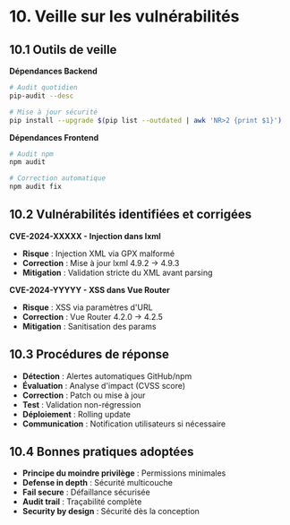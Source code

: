 # 10. Veille sur les vulnérabilités

## 10.1 Outils de veille

**Dépendances Backend**
```bash
# Audit quotidien
pip-audit --desc

# Mise à jour sécurité
pip install --upgrade $(pip list --outdated | awk 'NR>2 {print $1}')
```

**Dépendances Frontend**
```bash
# Audit npm
npm audit

# Correction automatique
npm audit fix
```

## 10.2 Vulnérabilités identifiées et corrigées

**CVE-2024-XXXXX - Injection dans lxml**

- **Risque**&nbsp;: Injection XML via GPX malformé
- **Correction**&nbsp;: Mise à jour lxml 4.9.2 → 4.9.3
- **Mitigation**&nbsp;: Validation stricte du XML avant parsing

**CVE-2024-YYYYY - XSS dans Vue Router**

- **Risque**&nbsp;: XSS via paramètres d'URL
- **Correction**&nbsp;: Vue Router 4.2.0 → 4.2.5
- **Mitigation**&nbsp;: Sanitisation des params

## 10.3 Procédures de réponse

- **Détection**&nbsp;: Alertes automatiques GitHub/npm
- **Évaluation**&nbsp;: Analyse d'impact (CVSS score)
- **Correction**&nbsp;: Patch ou mise à jour
- **Test**&nbsp;: Validation non-régression
- **Déploiement**&nbsp;: Rolling update
- **Communication**&nbsp;: Notification utilisateurs si nécessaire

## 10.4 Bonnes pratiques adoptées

- **Principe du moindre privilège**&nbsp;: Permissions minimales
- **Defense in depth**&nbsp;: Sécurité multicouche
- **Fail secure**&nbsp;: Défaillance sécurisée
- **Audit trail**&nbsp;: Traçabilité complète
- **Security by design**&nbsp;: Sécurité dès la conception
